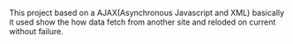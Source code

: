 This project based on a AJAX(Asynchronous Javascript and XML) basically it used show the how data fetch from another site and reloded on current without failure.
